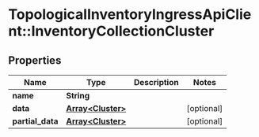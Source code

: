# TopologicalInventoryIngressApiClient::InventoryCollectionCluster

## Properties
Name | Type | Description | Notes
------------ | ------------- | ------------- | -------------
**name** | **String** |  | 
**data** | [**Array&lt;Cluster&gt;**](Cluster.md) |  | [optional] 
**partial_data** | [**Array&lt;Cluster&gt;**](Cluster.md) |  | [optional] 



